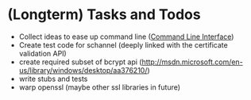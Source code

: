 # (Longterm) Tasks and Todos
* Collect ideas to ease up command line ([Command Line Interface](https://github.com/FreeRDP/FreeRDP/wiki/CommandLineInterface))
* Create test code for schannel (deeply linked with the certificate validation API)
* create required subset of bcrypt api (http://msdn.microsoft.com/en-us/library/windows/desktop/aa376210/)
 * write stubs and tests
 * warp openssl (maybe other ssl libraries in future)